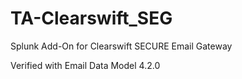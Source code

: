 # TA-Clearswift_SEG
Splunk Add-On for Clearswift SECURE Email Gateway

Verified with Email Data Model 4.2.0
